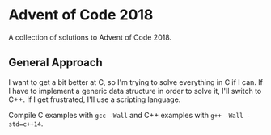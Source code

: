 # Advent of Code 2018

A collection of solutions to Advent of Code 2018.

## General Approach

I want to get a bit better at C, so I'm trying to solve everything in C if
I can. If I have to implement a generic data structure in order to solve it,
I'll switch to C++. If I get frustrated, I'll use a scripting language.

Compile C examples with `gcc -Wall` and C++ examples with 
`g++ -Wall -std=c++14`.
